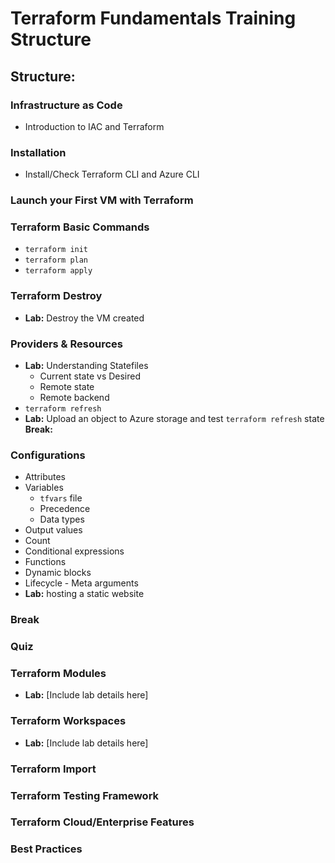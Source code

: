 # Terraform Fundamentals Training Structure

## Structure:

### Infrastructure as Code
- Introduction to IAC and Terraform

### Installation
- Install/Check Terraform CLI and Azure CLI

### Launch your First VM with Terraform

### Terraform Basic Commands
- `terraform init`
- `terraform plan`
- `terraform apply`

### Terraform Destroy
- **Lab:** Destroy the VM created

### Providers & Resources
- **Lab:** Understanding Statefiles
  - Current state vs Desired
  - Remote state
  - Remote backend
- `terraform refresh`
- **Lab:** Upload an object to Azure storage and test `terraform refresh` state
**Break:**
### Configurations
- Attributes
- Variables
  - `tfvars` file
  - Precedence
  - Data types
- Output values
- Count
- Conditional expressions
- Functions
- Dynamic blocks
- Lifecycle - Meta arguments
- **Lab:** hosting a static website 

### Break

### Quiz

### Terraform Modules 
- **Lab:** [Include lab details here]

### Terraform Workspaces
- **Lab:** [Include lab details here]

### Terraform Import

### Terraform Testing Framework

### Terraform Cloud/Enterprise Features

### Best Practices
